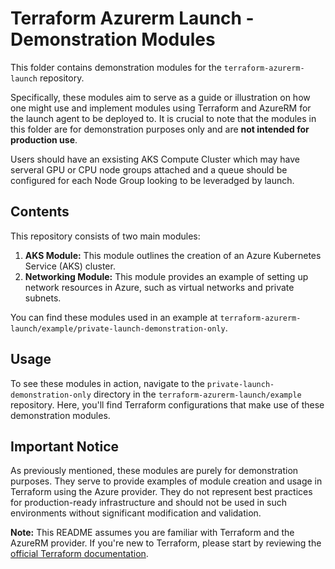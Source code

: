 # Terraform Azurerm Launch - Demonstration Modules

This folder contains demonstration modules for the `terraform-azurerm-launch` repository.

Specifically, these modules aim to serve as a guide or illustration on how one might use and implement modules using Terraform and AzureRM for the launch agent to be deployed to. It is crucial to note that the modules in this folder are for demonstration purposes only and are **not intended for production use**. 

Users should have an exsisting AKS Compute Cluster which may have serveral GPU or CPU node groups attached and a queue should be configured for each Node Group looking to be leveradged by launch.

## Contents

This repository consists of two main modules:

1. **AKS Module:** This module outlines the creation of an Azure Kubernetes Service (AKS) cluster.
2. **Networking Module:** This module provides an example of setting up network resources in Azure, such as virtual networks and private subnets.

You can find these modules used in an example at `terraform-azurerm-launch/example/private-launch-demonstration-only`.

## Usage

To see these modules in action, navigate to the `private-launch-demonstration-only` directory in the `terraform-azurerm-launch/example` repository. Here, you'll find Terraform configurations that make use of these demonstration modules.

## Important Notice

As previously mentioned, these modules are purely for demonstration purposes. They serve to provide examples of module creation and usage in Terraform using the Azure provider. They do not represent best practices for production-ready infrastructure and should not be used in such environments without significant modification and validation.

**Note:** This README assumes you are familiar with Terraform and the AzureRM provider. If you're new to Terraform, please start by reviewing the [official Terraform documentation](https://www.terraform.io/docs/index.html).
